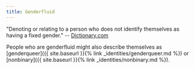 ```yaml
---
title: Genderfluid
---
```


"Denoting or relating to a person who does not identify themselves as having a fixed gender." -- [Dictionary.com](https://en.oxforddictionaries.com/definition/gender-fluid)

People who are genderfluid might also describe themselves as [genderqueer]({{ site.baseurl }}{% link _identities/genderqueer.md %}) or [nonbinary]({{ site.baseurl }}{% link _identities/nonbinary.md %}).